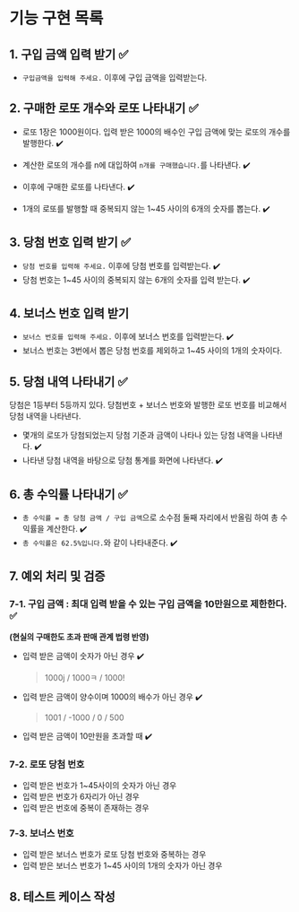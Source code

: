 # 기능 구현 목록

## 1. 구입 금액 입력 받기 ✅

- `구입금액을 입력해 주세요.` 이후에 구입 금액을 입력받는다.

## 2. 구매한 로또 개수와 로또 나타내기 ✅

- 로또 1장은 1000원이다. 입력 받은 1000의 배수인 구입 금액에 맞는 로또의 개수를 발행한다. ✔️

- 계산한 로또의 개수를 n에 대입하여 `n개를 구매했습니다.`를 나타낸다. ✔️

- 이후에 구매한 로또를 나타낸다. ✔️

- 1개의 로또를 발행할 때 중복되지 않는 1~45 사이의 6개의 숫자를 뽑는다. ✔️

## 3. 당첨 번호 입력 받기 ✅

- `당첨 번호를 입력해 주세요.` 이후에 당첨 번호를 입력받는다. ✔️
- 당첨 번호는 1~45 사이의 중복되지 않는 6개의 숫자를 입력 받는다. ✔️

## 4. 보너스 번호 입력 받기

- `보너스 번호를 입력해 주세요.` 이후에 보너스 번호를 입력받는다. ✔️
- 보너스 번호는 3번에서 뽑은 당첨 번호를 제외하고 1~45 사이의 1개의 숫자이다.

## 5. 당첨 내역 나타내기 ✅

당첨은 1등부터 5등까지 있다. 당첨번호 + 보너스 번호와 발행한 로또 번호를 비교해서 당첨 내역을 나타낸다.

- 몇개의 로또가 당첨되었는지 당첨 기준과 금액이 나타나 있는 당첨 내역을 나타낸다. ✔️
- 나타낸 당첨 내역을 바탕으로 당첨 통계를 화면에 나타낸다. ✔️

## 6. 총 수익률 나타내기 ✅

- `총 수익률 = 총 당첨 금액 / 구입 금액`으로 소수점 둘째 자리에서 반올림 하여 총 수익률을 계산한다. ✔️
- `총 수익률은 62.5%입니다.`와 같이 나타내준다. ✔️

## 7. 예외 처리 및 검증

### 7-1. 구입 금액 : 최대 입력 받을 수 있는 구입 금액을 10만원으로 제한한다. ✅

**(현실의 구매한도 초과 판매 관계 법령 반영)**

- 입력 받은 금액이 숫자가 아닌 경우 ✔️

  > 1000j / 1000ㅋ / 1000!

- 입력 받은 금액이 양수이며 1000의 배수가 아닌 경우 ✔️

  > 1001 / -1000 / 0 / 500

- 입력 받은 금액이 10만원을 초과할 때 ✔️

### 7-2. 로또 당첨 번호

- 입력 받은 번호가 1~45사이의 숫자가 아닌 경우
- 입력 받은 번호가 6자리가 아닌 경우
- 입력 받은 번호에 중복이 존재하는 경우

### 7-3. 보너스 번호

- 입력 받은 보너스 번호가 로또 당첨 번호와 중복하는 경우
- 입력 받은 보너스 번호가 1~45 사이의 1개의 숫자가 아닌 경우

## 8. 테스트 케이스 작성
